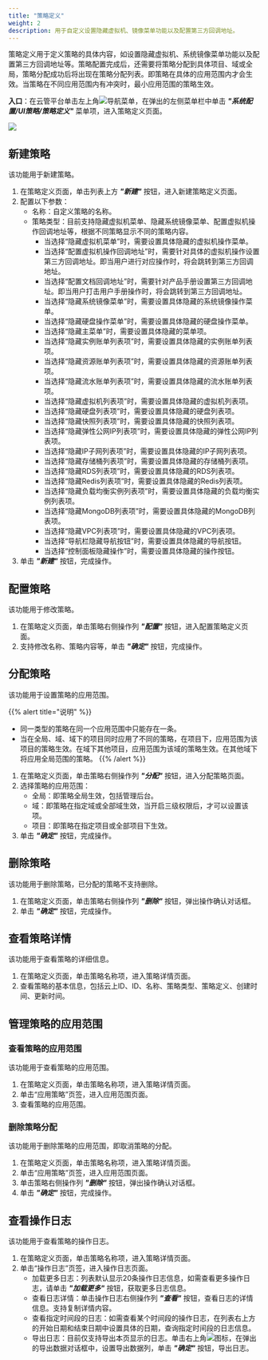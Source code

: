 ```yaml
---
title: "策略定义"
weight: 2
description: 用于自定义设置隐藏虚拟机、镜像菜单功能以及配置第三方回调地址。
---
```


策略定义用于定义策略的具体内容，如设置隐藏虚拟机、系统镜像菜单功能以及配置第三方回调地址等。策略配置完成后，还需要将策略分配到具体项目、域或全局，策略分配成功后将出现在策略分配列表。即策略在具体的应用范围内才会生效。当策略在不同应用范围内有冲突时，最小应用范围的策略生效。

**入口**：在云管平台单击左上角![](../../../images/intro/nav.png)导航菜单，在弹出的左侧菜单栏中单击 **_"系统配置/UI策略/策略定义"_** 菜单项，进入策略定义页面。

![](../../../images/system/strategydefinition.png)

## 新建策略

该功能用于新建策略。

1. 在策略定义页面，单击列表上方 **_"新建"_** 按钮，进入新建策略定义页面。
2. 配置以下参数：
    - 名称：自定义策略的名称。
    - 策略类型：目前支持隐藏虚拟机菜单、隐藏系统镜像菜单、配置虚拟机操作回调地址等，根据不同策略显示不同的策略内容。
        - 当选择“隐藏虚拟机菜单”时，需要设置具体隐藏的虚拟机操作菜单。
        - 当选择“配置虚拟机操作回调地址”时，需要针对具体的虚拟机操作设置第三方回调地址。即当用户进行对应操作时，将会跳转到第三方回调地址。
        - 当选择“配置文档回调地址”时，需要针对产品手册设置第三方回调地址。即当用户打击用户手册操作时，将会跳转到第三方回调地址。
        - 当选择“隐藏系统镜像菜单”时，需要设置具体隐藏的系统镜像操作菜单。
        - 当选择“隐藏硬盘操作菜单”时，需要设置具体隐藏的硬盘操作菜单。
        - 当选择“隐藏主菜单”时，需要设置具体隐藏的菜单项。
        - 当选择“隐藏实例账单列表项”时，需要设置具体隐藏的实例账单列表项。
        - 当选择“隐藏资源账单列表项”时，需要设置具体隐藏的资源账单列表项。
        - 当选择“隐藏流水账单列表项”时，需要设置具体隐藏的流水账单列表项。
        - 当选择“隐藏虚拟机列表项”时，需要设置具体隐藏的虚拟机列表项。
        - 当选择“隐藏硬盘列表项”时，需要设置具体隐藏的硬盘列表项。
        - 当选择“隐藏快照列表项”时，需要设置具体隐藏的快照列表项。
        - 当选择“隐藏弹性公网IP列表项”时，需要设置具体隐藏的弹性公网IP列表项。
        - 当选择“隐藏IP子网列表项”时，需要设置具体隐藏的IP子网列表项。
        - 当选择“隐藏存储桶列表项”时，需要设置具体隐藏的存储桶列表项。
        - 当选择“隐藏RDS列表项”时，需要设置具体隐藏的RDS列表项。
        - 当选择“隐藏Redis列表项”时，需要设置具体隐藏的Redis列表项。
        - 当选择“隐藏负载均衡实例列表项”时，需要设置具体隐藏的负载均衡实例列表项。
        - 当选择“隐藏MongoDB列表项”时，需要设置具体隐藏的MongoDB列表项。
        - 当选择“隐藏VPC列表项”时，需要设置具体隐藏的VPC列表项。
        - 当选择“导航栏隐藏导航按钮”时，需要设置具体隐藏的导航按钮。
        - 当选择“控制面板隐藏操作”时，需要设置具体隐藏的操作按钮。
3. 单击 **_"新建"_** 按钮，完成操作。

## 配置策略

该功能用于修改策略。

1. 在策略定义页面，单击策略右侧操作列 **_"配置"_** 按钮，进入配置策略定义页面。
2. 支持修改名称、策略内容等，单击 **_"确定"_** 按钮，完成操作。

## 分配策略

该功能用于设置策略的应用范围。

{{% alert title="说明" %}}
- 同一类型的策略在同一个应用范围中只能存在一条。
- 当在全局、域、域下的项目同时应用了不同的策略，在项目下，应用范围为该项目的策略生效。在域下其他项目，应用范围为该域的策略生效。在其他域下将应用全局范围的策略。
{{% /alert %}}

1. 在策略定义页面，单击策略右侧操作列 **_"分配"_** 按钮，进入分配策略页面。
2. 选择策略的应用范围：
    - 全局：即策略全局生效，包括管理后台。
    - 域：即策略在指定域或全部域生效，当开启三级权限后，才可以设置该项。
    - 项目：即策略在指定项目或全部项目下生效。
3. 单击 **_"确定"_** 按钮，完成操作。

## 删除策略

该功能用于删除策略，已分配的策略不支持删除。

1. 在策略定义页面，单击策略右侧操作列 **_"删除"_** 按钮，弹出操作确认对话框。
2. 单击 **_"确定"_** 按钮，完成操作。

## 查看策略详情

该功能用于查看策略的详细信息。

1. 在策略定义页面，单击策略名称项，进入策略详情页面。
2. 查看策略的基本信息，包括云上ID、ID、名称、策略类型、策略定义、创建时间、更新时间。

## 管理策略的应用范围

### 查看策略的应用范围

该功能用于查看策略的应用范围。

1. 在策略定义页面，单击策略名称项，进入策略详情页面。
2. 单击“应用策略”页签，进入应用范围页面。
3. 查看策略的应用范围。

### 删除策略分配

该功能用于删除策略的应用范围，即取消策略的分配。

1. 在策略定义页面，单击策略名称项，进入策略详情页面。
2. 单击“应用策略”页签，进入应用范围页面。
3. 单击策略右侧操作列 **_"删除"_** 按钮，弹出操作确认对话框。
4. 单击 **_"确定"_** 按钮，完成操作。

## 查看操作日志

该功能用于查看策略的操作日志。

1. 在策略定义页面，单击策略名称项，进入策略详情页面。
2. 单击“操作日志”页签，进入操作日志页面。
    - 加载更多日志：列表默认显示20条操作日志信息，如需查看更多操作日志，请单击 **_"加载更多"_** 按钮，获取更多日志信息。
    - 查看日志详情：单击操作日志右侧操作列 **_"查看"_** 按钮，查看日志的详情信息。支持复制详情内容。
    - 查看指定时间段的日志：如需查看某个时间段的操作日志，在列表右上方的开始日期和结束日期中设置具体的日期，查询指定时间段的日志信息。
    - 导出日志：目前仅支持导出本页显示的日志。单击右上角![](../../../images/system/download.png)图标，在弹出的导出数据对话框中，设置导出数据列，单击 **_"确定"_** 按钮，导出日志。
